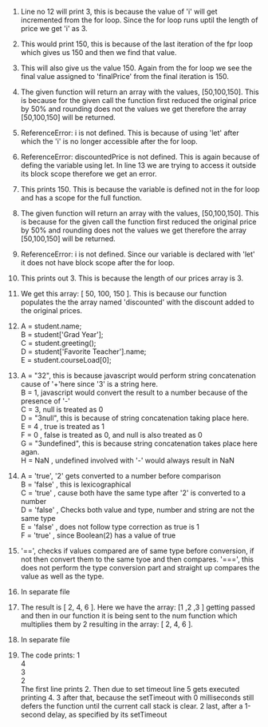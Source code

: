 1. Line no 12 will print 3, this is because the value of 'i' will get incremented from the for loop. Since the for loop runs uptil the length of price we get 'i' as 3.
    
2. This would print 150, this is because of the last iteration of the fpr loop which gives us 150 and then we find that value.
   
3. This will also give us the value 150. Again from the for loop we see the final value assigned to 'finalPrice' from the final iteration is 150. 
   
4. The given function will return an array with the values, [50,100,150]. This is because for the given call the function first reduced the original price by 50% and rounding does not the values we get therefore the array [50,100,150] will be returned. 
   
5. ReferenceError: i is not defined. This is because of using 'let' after which the 'i' is no longer accessible after the for loop. 
   
6. ReferenceError: discountedPrice is not defined. This is again because of defing the variable using let. In line 13 we are trying to access it outside its block scope therefore we get an error.
   
7. This prints 150. This is because the variable is defined not in the for loop and has a scope for the full function. 
   
8. The given function will return an array with the values, [50,100,150]. This is because for the given call the function first reduced the original price by 50% and rounding does not the values we get therefore the array [50,100,150] will be returned.
   
9.  ReferenceError: i is not defined. Since our variable is declared with 'let' it does not have block scope after the for loop. 
    
10. This prints out 3. This is because the length of our prices array is 3. 
    
11. We get this array: [ 50, 100, 150 ]. This is because our function populates the the array named 'discounted' with the discount added to the original prices. 
    
12. A = student.name;<br>
    B = student['Grad Year'];<br>
    C = student.greeting();<br>
    D = student['Favorite Teacher'].name;<br>
    E = student.courseLoad[0];<br>

13. A = "32", this is because javascript would perform string concatenation cause of '+'here since '3' is a string here. <br>
    B = 1, javascript would convert the result to a number because of the presence of '-'<br>
    C = 3, null is treated as 0<br>
    D = "3null", this is because of string concatenation taking place here.<br>
    E = 4 , true is treated as 1<br>
    F = 0 , false is treated as 0, and null is also treated as 0<br>
    G = "3undefined", this is because string concatenation takes place here agan. <br>
    H = NaN , undefined involved with '-' would always result in NaN<br>

14. A = 'true', '2' gets converted to a number before comparison<br>
    B = 'false' , this is lexicographical<br>
    C = 'true' , cause both have the same type after '2' is converted to a number<br>
    D = 'false'  , Checks both value and type, number and string are not the same type<br>
    E = 'false'  , does not follow type correction as true is 1<br>
    F = 'true' , since Boolean(2) has a value of true <br>

15. '==', checks if values compared are of same type before conversion, if not then convert them to the same tyoe and then compares. 
    '===', this does not perform the type conversion part and straight up compares the value as well as the type. 

16. In separate file

17. The result is [ 2, 4, 6 ]. Here we have the array: [1 ,2 ,3 ] getting passed and then in our function it is being sent to the num function which multiplies them by 2 resulting in the array: [ 2, 4, 6 ]. 
    
18. In separate file
    
19. The code prints:
    1 <br>
    4 <br>
    3 <br>
    2 <br>
    The first line prints 2. Then due to set timeout line 5 gets executed printing 4. 3 after that, because the setTimeout with 0 milliseconds still defers the function until the current call stack is clear. 2 last, after a 1-second delay, as specified by its setTimeout

